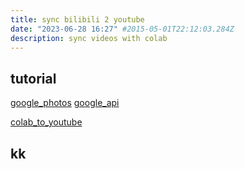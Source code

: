 ```yaml
---
title: sync bilibili 2 youtube
date: "2023-06-28 16:27" #2015-05-01T22:12:03.284Z
description: sync videos with colab
---
```


## tutorial
[google_photos](https://xirtam.cxumol.com/move-video-bilibili-to-youtube/)
[google_api](https://xirtam.cxumol.com/upload-videos-to-youtube-brand-account-via-low-level-api/)

[colab_to_youtube](https://colab.research.google.com/drive/1F1HcoKuzfAtSGbNVYpO0zq1HbSCeJWhW?usp=sharing#scrollTo=HdxsLK38DvhC)

## kk
